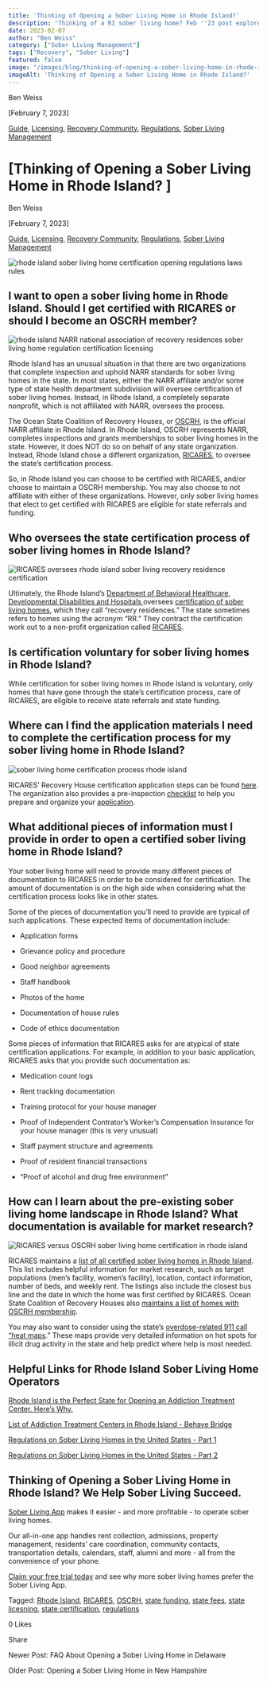```yaml
---
title: 'Thinking of Opening a Sober Living Home in Rhode Island?'
description: 'Thinking of a RI sober living home? Feb ''23 post explores demand, regulations, required certification (for funding/referrals) & startup tips.'
date: 2023-02-07
author: "Ben Weiss"
category: ["Sober Living Management"]
tags: ["Recovery", "Sober Living"]
featured: false
image: "/images/blog/thinking-of-opening-a-sober-living-home-in-rhode-islandnbsp/Screen_Shot_2023-02-01_at_9.12.48_AM.png"
imageAlt: 'Thinking of Opening a Sober Living Home in Rhode Island?'
---
```


Ben Weiss

[February 7, 2023]

[Guide](/sober-living-app-blog/category/Guide), [Licensing](/sober-living-app-blog/category/Licensing), [Recovery Community](/sober-living-app-blog/category/Recovery+Community), [Regulations](/sober-living-app-blog/category/Regulations), [Sober Living Management](/sober-living-app-blog/category/Sober+Living+Management)

#  [Thinking of Opening a Sober Living Home in Rhode Island? ]

Ben Weiss

[February 7, 2023]

[Guide](/sober-living-app-blog/category/Guide), [Licensing](/sober-living-app-blog/category/Licensing), [Recovery Community](/sober-living-app-blog/category/Recovery+Community), [Regulations](/sober-living-app-blog/category/Regulations), [Sober Living Management](/sober-living-app-blog/category/Sober+Living+Management)

![rhode island sober living home certification opening regulations laws rules](/images/blog/thinking-of-opening-a-sober-living-home-in-rhode-islandnbsp/Screen_Shot_2023-02-01_at_9.44.22_AM.png)

## I want to open a sober living home in Rhode Island. Should I get certified with RICARES or should I become an OSCRH member?

![rhode island NARR national association of recovery residences sober living home regulation certification licensing](/images/blog/thinking-of-opening-a-sober-living-home-in-rhode-islandnbsp/Screen_Shot_2023-02-01_at_9.35.48_AM.png)

Rhode Island has an unusual situation in that there are two organizations that complete inspection and uphold NARR standards for sober living homes in the state. In most states, either the NARR affiliate and/or some type of state health department subdivision will oversee certification of sober living homes. Instead, in Rhode Island, a completely separate nonprofit, which is not affiliated with NARR, oversees the process. 

The Ocean State Coalition of Recovery Houses, or [OSCRH](https://www.recoveryhousingri.com/), is the official NARR affiliate in Rhode Island. In Rhode Island, OSCRH represents NARR, completes inspections and grants memberships to sober living homes in the state. However, it does NOT do so on behalf of any state organization. Instead, Rhode Island chose a different organization, [RICARES](https://ricares.org/), to oversee the state’s certification process.

So, in Rhode Island you can choose to be certified with RICARES, and/or choose to maintain a OSCRH membership. You may also choose to not affiliate with either of these organizations. However, only sober living homes that elect to get certified with RICARES are eligible for state referrals and funding. 

## Who oversees the state certification process of sober living homes in Rhode Island? 

![RICARES oversees rhode island sober living recovery residence certification](/images/blog/thinking-of-opening-a-sober-living-home-in-rhode-islandnbsp/Screen_Shot_2023-02-01_at_9.19.02_AM.png)

Ultimately, the Rhode Island’s [Department of Behavioral Healthcare, Developmental Disabilities and Hospitals ](https://bhddh.ri.gov/)oversees [certification of sober living homes](https://bhddh.ri.gov/substance-useaddiction/recovery-services/recovery-housing-information), which they call “recovery residences.” The state sometimes refers to homes using the acronym “RR.” They contract the certification work out to a non-profit organization called [RICARES](https://ricares.org/). 

## Is certification voluntary for sober living homes in Rhode Island?

While certification for sober living homes in Rhode Island is voluntary, only homes that have gone through the state’s certification process, care of RICARES, are eligible to receive state referrals and state funding. 

## Where can I find the application materials I need to complete the certification process for my sober living home in Rhode Island?

![sober living home certification process rhode island](/images/blog/thinking-of-opening-a-sober-living-home-in-rhode-islandnbsp/Screen_Shot_2023-02-01_at_9.12.48_AM.png)

RICARES’ Recovery House certification application steps can be found [here](https://ricares.org/recovery-housing-certification/). The organization also provides a pre-inspection [checklist](https://docs.google.com/document/d/1vITNUIt90pIH_j4Fd97WlMwl2Wu-GUeg9YSHj5YWHiA/edit?usp=sharing) to help you prepare and organize your [application](https://docs.google.com/forms/d/e/1FAIpQLSdeepJQZbjNQVwKSeMltTRQkyX1u96mvnS1mYK7UMbPIxtF9w/viewform?usp=sf_link).  

## What additional pieces of information must I provide in order to open a certified sober living home in Rhode Island?

Your sober living home will need to provide many different pieces of documentation to RICARES in order to be considered for certification. The amount of documentation is on the high side when considering what the certification process looks like in other states. 

Some of the pieces of documentation you’ll need to provide are typical of such applications. These expected items of documentation include: 

  * Application forms

  * Grievance policy and procedure 

  * Good neighbor agreements 

  * Staff handbook 

  * Photos of the home 

  * Documentation of house rules 

  * Code of ethics documentation

Some pieces of information that RICARES asks for are atypical of state certification applications. For example, in addition to your basic application, RICARES asks that you provide such documentation as: 

  * Medication count logs 

  * Rent tracking documentation 

  * Training protocol for your house manager 

  * Proof of Independent Contrator’s Worker’s Compensation Insurance for your house manager (this is very unusual) 

  * Staff payment structure and agreements 

  * Proof of resident financial transactions 

  * “Proof of alcohol and drug free environment” 

## How can I learn about the pre-existing sober living home landscape in Rhode Island? What documentation is available for market research?

![RICARES versus OSCRH sober living home certification in rhode island](/images/blog/thinking-of-opening-a-sober-living-home-in-rhode-islandnbsp/Screen_Shot_2023-02-01_at_9.24.23_AM.png)

RICARES maintains a [list of all certified sober living homes in Rhode Island](https://bhddh.ri.gov/sites/g/files/xkgbur411/files/2021-03/Recovery-Housing-Public-List-2020.docx.pdf). This list includes helpful information for market research, such as target populations (men’s facility, women’s facility), location, contact information, number of beds, and weekly rent. The listings also include the closest bus line and the date in which the home was first certified by RICARES. Ocean State Coalition of Recovery Houses also [maintains a list of homes with OSCRH membership](https://www.recoveryhousingri.com/find-a-recovery-house). 

You may also want to consider using the state’s [overdose-related 911 call “heat maps](https://ridoh-overdose-surveillance-rihealth.hub.arcgis.com/documents/f8fca8da463e4f8aa9cf2ddbb634c4a4/explore).” These maps provide very detailed information on hot spots for illicit drug activity in the state and help predict where help is most needed.

## Helpful Links for Rhode Island Sober Living Home Operators 

[Rhode Island is the Perfect State for Opening an Addiction Treatment Center. Here’s Why.](https://behavehealth.com/blog/2022/7/28/rhode-island-is-the-perfect-state-for-opening-an-addiction-treatment-center-heres-whynbsp)

[List of Addiction Treatment Centers in Rhode Island - Behave Bridge ](https://bridge.behavehealth.com/rehabs/rhode-island)

[Regulations on Sober Living Homes in the United States - Part 1 ](../../../2021/8/3/understanding-national-regulations-on-sober-living-homes-in-the-united-states-part-1.html)

[Regulations on Sober Living Homes in the United States - Part 2](../../../2021/8/17/understanding-national-regulations-on-sober-living-homes-in-the-united-states-part-2.html)

## Thinking of Opening a Sober Living Home in Rhode Island? We Help Sober Living Succeed. 

[Sober Living App](/) makes it easier - and more profitable - to operate sober living homes. 

Our all-in-one app handles rent collection, admissions, property management, residents’ care coordination, community contacts, transportation details, calendars, staff, alumni and more - all from the convenience of your phone.  

[Claim your free trial today](https://behavehealth.com/get-started) and see why more sober living homes prefer the Sober Living App.

Tagged: [Rhode Island](/sober-living-app-blog/tag/Rhode+Island), [RICARES](https://soberlivingapp.com/sober-living-app-blog/tag/RICARES), [OSCRH](https://soberlivingapp.com/sober-living-app-blog/tag/OSCRH), [state funding](/sober-living-app-blog/tag/state+funding), [state fees](/sober-living-app-blog/tag/state+fees), [state licesning](/sober-living-app-blog/tag/state+licesning), [state certification](/sober-living-app-blog/tag/state+certification), [regulations](/sober-living-app-blog/tag/regulations)

0 Likes

Share

Newer Post: FAQ About Opening a Sober Living Home in Delaware

Older Post: Opening a Sober Living Home in New Hampshire